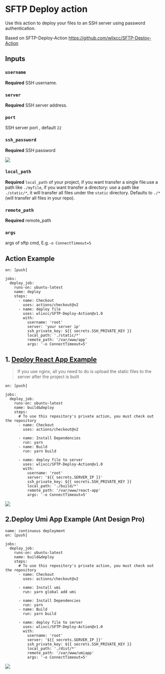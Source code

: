 # SFTP Deploy action

Use this action to deploy your files to an SSH server using password authentication.

Based on SFTP-Deploy-Action https://github.com/wlixcc/SFTP-Deploy-Action


## Inputs

### `username`

**Required** SSH username.

### `server`

**Required** SSH server address.

### `port`

SSH server port , default `22`

### `ssh_password`

 **Required** SSH password


![](./resource/secret.jpg)

### `local_path`

 **Required** `local_path` of your project, if you want transfer a single file:use a path like `./myfile`, if you want transfer a directory: use a path like `./static/*`, it will transfer all files under the `static` directory. Defaults to `./*`(will transfer all files in your repo).

### `remote_path`
 **Required** remote_path

### `args`
args of sftp cmd, E.g.`-o ConnectTimeout=5`


## Action Example


	on: [push]

	jobs:
	  deploy_job:
	    runs-on: ubuntu-latest
	    name: deploy
	    steps:
	      - name: Checkout
	        uses: actions/checkout@v2
	      - name: deploy file
	        uses: wlixcc/SFTP-Deploy-Action@v1.0
	        with:
	          username: 'root'
	          server: 'your server ip'
	          ssh_private_key: ${{ secrets.SSH_PRIVATE_KEY }}
	          local_path: './static/*'
	          remote_path: '/var/www/app'
	          args: '-o ConnectTimeout=5'

## 1. [Deploy React App Example](https://github.com/wlixcc/React-Deploy)

> If you use nginx, all you need to do is upload the static files to the server after the project is built

	on: [push]

	jobs:
	  deploy_job:
	    runs-on: ubuntu-latest
	    name: build&deploy
	    steps:
	      # To use this repository's private action, you must check out the repository
	      - name: Checkout
	        uses: actions/checkout@v2

	      - name: Install Dependencies
	        run: yarn
	      - name: Build
	        run: yarn build

	      - name: deploy file to server
	        uses: wlixcc/SFTP-Deploy-Action@v1.0
	        with:
	          username: 'root'
	          server: '${{ secrets.SERVER_IP }}'
	          ssh_private_key: ${{ secrets.SSH_PRIVATE_KEY }}
	          local_path: './build/*'
	          remote_path: '/var/www/react-app'
	          args: '-o ConnectTimeout=5'

 ![](./resource/reactExample.jpg)

## 2.Deploy Umi App Example (Ant Design Pro)

	name: continuous deployment
	on: [push]

	jobs:
	  deploy_job:
	    runs-on: ubuntu-latest
	    name: build&deploy
	    steps:
	      # To use this repository's private action, you must check out the repository
	      - name: Checkout
	        uses: actions/checkout@v2

	      - name: Install umi
	        run: yarn global add umi

	      - name: Install Dependencies
	        run: yarn
	      - name: Build
	        run: yarn build

	      - name: deploy file to server
	        uses: wlixcc/SFTP-Deploy-Action@v1.0
	        with:
	          username: 'root'
	          server: '${{ secrets.SERVER_IP }}'
	          ssh_private_key: ${{ secrets.SSH_PRIVATE_KEY }}
	          local_path: './dist/*'
	          remote_path: '/var/www/umiapp'
	          args: '-o ConnectTimeout=5'
 ![](./resource/umiExample.jpg)






